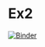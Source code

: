 # Ex2

[![Binder](https://mybinder.org/badge_logo.svg)](https://mybinder.org/v2/gh/francescomontinaro/Ex2/HEAD)

